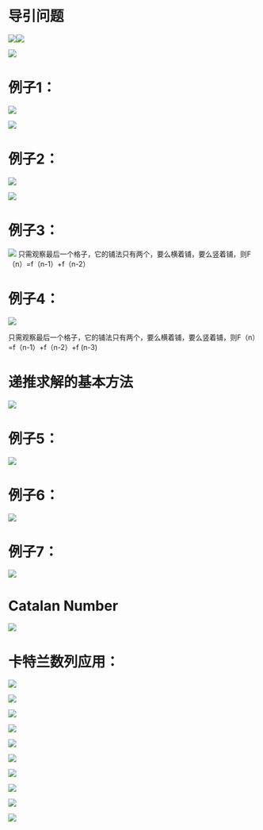 # 导引问题
![](https://cdn.nlark.com/yuque/0/2024/png/43034535/1731246044346-725f3e9e-389f-4d1e-8e20-c5489479c2b7.png)![](https://cdn.nlark.com/yuque/0/2024/png/43034535/1731246067663-2e018361-c0de-42b5-9ee2-b438ce60bf1c.png)

![](https://cdn.nlark.com/yuque/0/2024/png/43034535/1731246115483-c13318f1-5374-4679-b57d-5c913cba00fe.png)



# 例子1：
![](https://cdn.nlark.com/yuque/0/2024/png/43034535/1731250639669-de395fd0-5f1f-4801-ad9c-1773975faa7d.png)

![](https://cdn.nlark.com/yuque/0/2024/png/43034535/1731250768971-3b10f6dd-4462-4b16-b9f8-5c63bd47d415.png)

# 例子2：
![](https://cdn.nlark.com/yuque/0/2024/png/43034535/1731250885422-7e15fded-89fc-4d57-86a1-6b1bd4444bdb.png)

![](https://cdn.nlark.com/yuque/0/2024/png/43034535/1731251067946-fcb1a60a-ac23-4754-a3c8-f178af148b5c.png)

# 例子3：
![](https://cdn.nlark.com/yuque/0/2024/png/43034535/1731251421122-c7639531-957d-454f-a059-02f094229ec0.png) 只需观察最后一个格子，它的铺法只有两个，要么横着铺，要么竖着铺，则F（n）=f（n-1）+f（n-2）

# 例子4：
![](https://cdn.nlark.com/yuque/0/2024/png/43034535/1731251977073-d4bbdc1e-f06b-4e51-8968-1458d6aa6ca5.png)

只需观察最后一个格子，它的铺法只有两个，要么横着铺，要么竖着铺，则F（n）=f（n-1）+f（n-2）+f (n-3)

# 递推求解的基本方法
![](https://cdn.nlark.com/yuque/0/2024/png/43034535/1731252142680-add1cbf0-dfbd-4c9a-8e12-9b9960f10679.png)

# 例子5：
![](https://cdn.nlark.com/yuque/0/2024/png/43034535/1731255424400-82f695bd-a4c4-4bba-87d8-5be038a8c410.png)

# 例子6：
![](https://cdn.nlark.com/yuque/0/2024/png/43034535/1731255825883-6ec7adcf-2b2c-4fbb-a107-8c2f3e68b99b.png)

# 例子7：
![](https://cdn.nlark.com/yuque/0/2024/png/43034535/1731256224243-b8579d68-b21b-4aaf-8111-e2b3d7d2c97d.png)

# Catalan Number
![](https://cdn.nlark.com/yuque/0/2024/png/43034535/1731256263506-e235d2cd-7e01-4b45-b241-54a0aa4be1b6.png)

# 卡特兰数列应用：
![](https://cdn.nlark.com/yuque/0/2024/png/43034535/1731256543866-0f847fd1-fbb9-4798-91d7-d2ddf0b85cdb.png)

![](https://cdn.nlark.com/yuque/0/2024/png/43034535/1731256566551-8a07bfde-ff77-46dc-9201-b4937c6e1f17.png)

![](https://cdn.nlark.com/yuque/0/2024/png/43034535/1731256557874-e94648bf-cab7-4986-b1d7-82e7a87175b5.png)

![](https://cdn.nlark.com/yuque/0/2024/png/43034535/1731256600047-b0cd8ba1-f0d6-40e4-b155-47f63f3a4d74.png)

![](https://cdn.nlark.com/yuque/0/2024/png/43034535/1731256636201-1fd86063-0885-456b-a80c-1c1989dee87b.png)

![](https://cdn.nlark.com/yuque/0/2024/png/43034535/1731256654245-91fa41f8-7300-4152-8e5d-72eec0c9dd31.png)

![](https://cdn.nlark.com/yuque/0/2024/png/43034535/1731256713439-b4effbd6-2cdd-47dd-830d-fca8cf1e306a.png)

![](https://cdn.nlark.com/yuque/0/2024/png/43034535/1731256721565-c0dc8535-aaaa-49f5-9751-33fa8d84495c.png)

![](https://cdn.nlark.com/yuque/0/2024/png/43034535/1731256788706-b1e93193-f830-4e28-bcb2-f5c9f7f64992.png)

![](https://cdn.nlark.com/yuque/0/2024/png/43034535/1731256841336-9ef2135b-19b9-496c-9180-66af00ab6088.png)





















































































